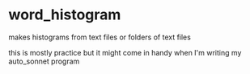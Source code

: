 # word_histogram

makes histograms from text files or folders of text files

this is mostly practice but it might come in handy when I'm writing my auto_sonnet program
